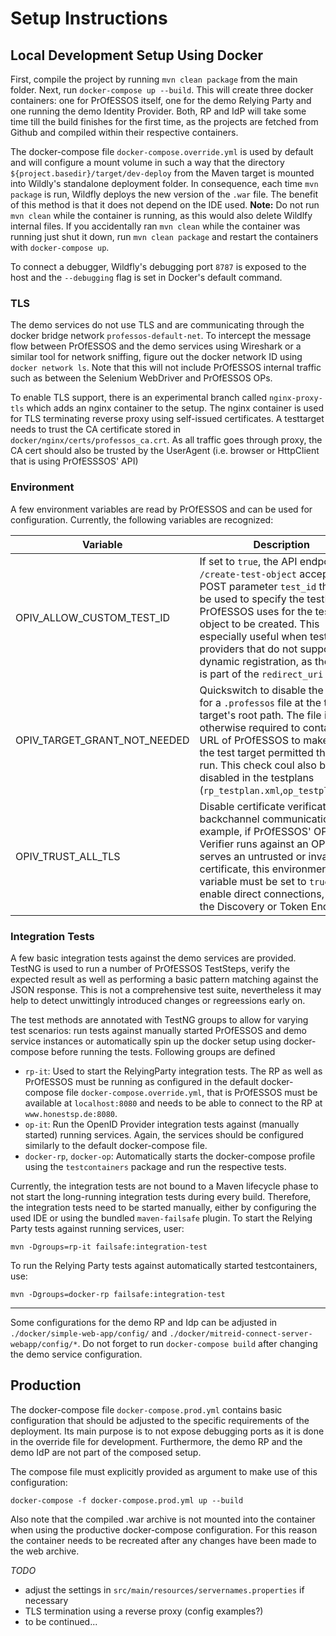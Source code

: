 # Setup Instructions

## Local Development Setup Using Docker

First, compile the project by running `mvn clean package` from the main folder. Next, run `docker-compose up --build`. This will create three docker containers: one for PrOfESSOS itself, one for the demo Relying Party and one running the demo Identity Provider. Both, RP and IdP will take some time till the build finishes for the first time, as the projects are fetched from Github and compiled within their respective containers.

The docker-compose file `docker-compose.override.yml` is used by default and will configure a mount volume in such a way that the directory `${project.basedir}/target/dev-deploy` from the Maven target is mounted into Wildly's standalone deployment folder. In consequence, each time `mvn package` is run, Wildfly deploys the new version of the `.war` file. The benefit of this method is that it does not depend on the IDE used.
**Note:** Do not run `mvn clean` while the container is running, as this would also delete Wildlfy internal files. If you accidentally ran `mvn clean` while the container was running just shut it down, run `mvn clean package` and restart the containers with `docker-compose up`.

To connect a debugger, Wildfly's debugging port `8787` is exposed to the host and the `--debugging` flag is set in Docker's default command.

### TLS 
The demo services do not use TLS and are communicating through the docker bridge network `professos-default-net`. To intercept the message flow between PrOfESSOS and the demo services using Wireshark or a similar tool for network sniffing, figure out the docker network ID using `docker network ls`. Note that this will not include PrOfESSOS internal traffic such as between the Selenium WebDriver and PrOfESSOS OPs.

To enable TLS support, there is an experimental branch called `nginx-proxy-tls` which adds an nginx container to the setup. The nginx container is used for TLS terminating reverse proxy using self-issued certificates. A testtarget needs to trust the CA certificate stored in `docker/nginx/certs/professos_ca.crt`. As all traffic goes through proxy, the CA cert should also be trusted by the UserAgent (i.e. browser or HttpClient that is using PrOfESSSOS' API)

### Environment
A few environment variables are read by PrOfESSOS and can be used for configuration. Currently, the following variables are recognized:


| Variable  | Description  |
|---|---|
| OPIV_ALLOW_CUSTOM_TEST_ID  | If set to `true`, the API endpoint `/create-test-object` accepts a POST parameter `test_id` that can be used to specify the testId PrOfESSOS uses for the test object to be created. This especially useful when testing providers that do not support dynamic registration, as the testId is part of the `redirect_uri`  |   
| OPIV_TARGET_GRANT_NOT_NEEDED  | Quickswitch to disable the check for a `.professos` file at the test target's root path. The file is otherwise required to contain the URL of PrOfESSOS to make sure the test target permitted the test run. This check coul also be disabled in the testplans (`rp_testplan.xml`,`op_testplan.xml`) |
| OPIV_TRUST_ALL_TLS | Disable certificate verification for backchannel communication. For example, if PrOfESSOS' OP-Verifier runs against an OP that serves an untrusted or invalid certificate, this environment variable must be set to `true` to enable direct connections, e.g., to the Discovery or Token Endpoint |

### Integration Tests

A few basic integration tests against the demo services are provided. TestNG is used to run a number of PrOfESSOS 
TestSteps, verify the expected result as well as performing a basic pattern matching against the JSON response. This is 
not a comprehensive test suite, nevertheless it may help to detect unwittingly introduced changes or regreessions early on.
 
The test methods are annotated with TestNG groups to allow for varying test scenarios: run tests against manually started 
 PrOfESSOS and demo service instances or automatically spin up the docker setup using docker-compose before running the tests.
 Following groups are defined
 
 * `rp-it`: Used to start the RelyingParty integration tests. The RP as well as PrOfESSOS must be
 running as configured in the default docker-compose file `docker-compose.override.yml`, that is PrOfESSOS must be 
 available at `localhost:8080` and needs to be able to connect to the RP at `www.honestsp.de:8080`.
 * `op-it`: Run the OpenID Provider integration tests against (manually started) running services. Again, the services should be
 configured similarly to the default docker-compose file.
 * `docker-rp`, `docker-op`: Automatically starts the docker-compose profile using the `testcontainers` package and run 
 the respective tests.

Currently, the integration tests are not bound to a Maven lifecycle phase to not start the long-running integration tests 
during every build. Therefore, the integration tests need to be started manually, either by
 configuring the used IDE or using the bundled `maven-failsafe` plugin. To start the Relying Party tests against running services, user:
```
mvn -Dgroups=rp-it failsafe:integration-test
```

To run the Relying Party tests against automatically started testcontainers, use:
```
mvn -Dgroups=docker-rp failsafe:integration-test
```


---

Some configurations for the demo RP and Idp can be adjusted in `./docker/simple-web-app/config/` and `./docker/mitreid-connect-server-webapp/config/*`. Do not forget to run `docker-compose build` after changing the demo service configuration.


## Production

The docker-compose file `docker-compose.prod.yml` contains basic configuration that should be adjusted to the specific requirements of the deployment. Its main purpose is to not expose debugging ports as it is done in the override file for development. Furthermore, the demo RP and the demo IdP are not part of the composed setup.

The compose file must explicitly provided as argument to make use of this configuration:
```
docker-compose -f docker-compose.prod.yml up --build
```
Also note that the compiled .war archive is not mounted into the container when using the productive docker-compose configuration. For this reason the container needs to be recreated after any changes have been made to the web archive.

*TODO*
- adjust the settings in `src/main/resources/servernames.properties` if necessary
- TLS termination using a reverse proxy (config examples?)
- to be continued...
